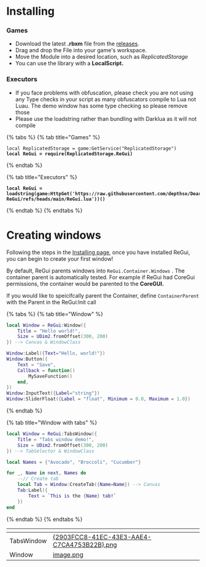 # Installing

### Games

* Download the latest **.rbxm** file from the [releases](https://github.com/depthso/Dear-ReGui/releases).&#x20;
* Drag and drop the File into your game's workspace.&#x20;
* Move the Module into a desired location, such as *ReplicatedStorage*
* You can use the library with a **LocalScript.**

### Executors

* If you face problems with obfuscation, please check you are not using any Type checks in your script as many obfuscators compile to Lua not Luau. The demo window has some type checking so please remove those
* Please use the loadstring rather than bundling with Darklua as it will not compile

{% tabs %}
{% tab title="Games" %}

<pre class="language-lua"><code class="lang-lua">local ReplicatedStorage = game:GetService("ReplicatedStorage")
<strong>local ReGui = require(ReplicatedStorage.ReGui)
</strong></code></pre>

{% endtab %}

{% tab title="Executors" %}

<pre class="language-lua"><code class="lang-lua"><strong>local ReGui = loadstring(game:HttpGet('https://raw.githubusercontent.com/depthso/Dear-ReGui/refs/heads/main/ReGui.lua'))()
</strong></code></pre>

{% endtab %}
{% endtabs %}

# Creating windows

Following the steps in the [Installing page](https://depso.gitbook.io/regui/getting-started/installing), once you have installed ReGui, you can begin to create your first window!

By default, ReGui parents windows into `ReGui.Container.Windows` . The container parent is automatically tested. For example if ReGui had CoreGui permissions, the container would be parented to the **CoreGUI.**&#x20;

If you would like to speicifcally parent the Container, define `ContainerParent` with the Parent in the ReGui:Init call

{% tabs %}
{% tab title="Window" %}

```lua
local Window = ReGui:Window({
	Title = "Hello world!",
	Size = UDim2.fromOffset(300, 200)
}) --> Canvas & WindowClass

Window:Label({Text="Hello, world!"})
Window:Button({
	Text = "Save",
	Callback = function()
		MySaveFunction()
	end,
})
Window:InputText({Label="string"})
Window:SliderFloat({Label = "float", Minimum = 0.0, Maximum = 1.0})
```

{% endtab %}

{% tab title="Window with tabs" %}

```lua
local Window = ReGui:TabsWindow({
	Title = "Tabs window demo!",
	Size = UDim2.fromOffset(300, 200)
}) --> TabSelector & WindowClass

local Names = {"Avocado", "Broccoli", "Cucumber"}

for _, Name in next, Names do
	--// Create tab
	local Tab = Window:CreateTab({Name=Name}) --> Canvas
	Tab:Label({
		Text = `This is the {Name} tab!`
	})
end
```

{% endtab %}
{% endtabs %}

<table data-view="cards"><thead><tr><th></th><th data-hidden data-card-cover data-type="files"></th></tr></thead><tbody><tr><td>TabsWindow</td><td><a href="https://1061433021-files.gitbook.io/~/files/v0/b/gitbook-x-prod.appspot.com/o/spaces%2FbNfMkmxWyR6N5SCXKR8U%2Fuploads%2Ft0uw6jVugaHkCDhAfRr0%2F%7B2903FCC8-41EC-43E3-AAE4-C7CA4753B22B%7D.png?alt=media&#x26;token=f07fe4e8-352f-4b92-9ec4-11020191b0df">{2903FCC8-41EC-43E3-AAE4-C7CA4753B22B}.png</a></td></tr><tr><td>Window</td><td><a href="https://1061433021-files.gitbook.io/~/files/v0/b/gitbook-x-prod.appspot.com/o/spaces%2FbNfMkmxWyR6N5SCXKR8U%2Fuploads%2FbIFBUVnlmfVHQiTh2gUi%2Fimage.png?alt=media&#x26;token=c3db8bb1-8e1d-473c-9f44-f23fc5f60abc">image.png</a></td></tr></tbody></table>
